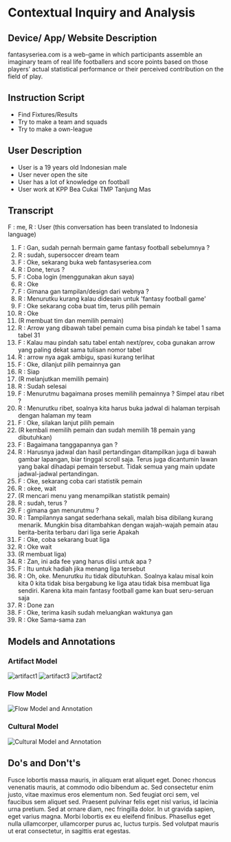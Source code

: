 # Contextual Inquiry and Analysis
## Device/ App/ Website Description
fantasyseriea.com is a web-game in which participants assemble an imaginary team of real life footballers and score points based on those players' actual statistical performance or their perceived contribution on the field of play.
## Instruction Script
- Find Fixtures/Results
- Try to make a team and squads
- Try to make a own-league
## User Description
- User is a 19 years old Indonesian male
- User never open the site
- User has a lot of knowledge on football
- User work at KPP Bea Cukai TMP Tanjung Mas
## Transcript
F : me, R : User
(this conversation has been translated to Indonesia language)
1.	F : Gan, sudah pernah bermain game fantasy football sebelumnya ?
2.	R : sudah, supersoccer dream team
3.	F : Oke, sekarang buka web fantasyseriea.com
4.	R : Done, terus ?
5.	F : Coba login (menggunakan akun saya)
6.	R : Oke
7.	F : Gimana gan tampilan/design dari webnya ?
8.	R : Menurutku kurang kalau didesain untuk 'fantasy football game'
9.	F : Oke sekarang coba buat tim, terus pilih pemain
10.	R : Oke
11.	(R membuat tim dan memilih pemain)
12.	R : Arrow yang dibawah tabel pemain cuma bisa pindah ke tabel 1 sama tabel 31
13.	F : Kalau mau pindah satu tabel entah next/prev, coba gunakan arrow yang paling dekat sama tulisan nomor tabel
14.	R : arrow nya agak ambigu, spasi kurang terlihat
15.	F : Oke, dilanjut pilih pemainnya gan
16.	R : Siap
17.	(R melanjutkan memilih pemain)
18.	R : Sudah selesai
19.	F : Menurutmu bagaimana proses memilih pemainnya ? Simpel atau ribet ?
20.	R : Menurutku ribet, soalnya kita harus buka jadwal di halaman terpisah dengan halaman my team
21.	F : Oke, silakan lanjut pilih pemain
22.	(R kembali memilih pemain dan sudah memilih 18 pemain yang dibutuhkan)
23.	F : Bagaimana tanggapannya gan ?
24.	R : Harusnya jadwal dan hasil pertandingan ditampilkan juga di bawah gambar lapangan, biar tinggal scroll saja. Terus juga dicantumin lawan yang bakal dihadapi pemain tersebut. Tidak semua yang main update jadwal-jadwal pertandingan.
25.	F : Oke, sekarang coba cari statistik pemain
26.	R : okee, wait
27.	(R mencari menu yang menampilkan statistik pemain)
28.	R : sudah, terus ?
29.	F : gimana gan menurutmu ?
30.	R : Tampilannya sangat sederhana sekali, malah bisa dibilang kurang menarik. Mungkin bisa ditambahkan dengan wajah-wajah pemain atau berita-berita terbaru dari liga serie Apakah
31.	F : Oke, coba sekarang buat liga
32.	R : Oke wait
33.	(R membuat liga)
34.	R : Zan, ini ada fee yang harus diisi untuk apa ?
35.	F : Itu untuk hadiah jika menang liga tersebut
36.	R : Oh, oke. Menurutku itu tidak dibutuhkan. Soalnya kalau misal koin kita 0 kita tidak bisa bergabung ke liga atau tidak bisa membuat liga sendiri. Karena kita main fantasy football game kan buat seru-seruan saja
37.	R : Done zan
38.	F : Oke, terima kasih sudah meluangkan waktunya gan
39.	R : Oke Sama-sama zan
## Models and Annotations
### Artifact Model
![artifact1](https://user-images.githubusercontent.com/33054425/53970359-1ac59180-412d-11e9-8f40-c7d63f4dfd0f.jpg)
![artifact3](https://user-images.githubusercontent.com/33054425/53970372-26b15380-412d-11e9-8a45-86c7ffb83162.jpg)
![artifact2](https://user-images.githubusercontent.com/33054425/53970385-2b760780-412d-11e9-8627-895d9135e8e8.jpg)
### Flow Model
![Flow Model and Annotation](https://picsum.photos/400/300/?random)
### Cultural Model
![Cultural Model and Annotation](https://picsum.photos/400/300/?random)
## Do's and Don't's
Fusce lobortis massa mauris, in aliquam erat aliquet eget. Donec rhoncus venenatis mauris, at commodo odio bibendum ac. Sed consectetur enim justo, vitae maximus eros elementum non. Sed feugiat orci sem, vel faucibus sem aliquet sed. Praesent pulvinar felis eget nisl varius, id lacinia urna pretium. Sed at ornare diam, nec fringilla dolor. In ut gravida sapien, eget varius magna. Morbi lobortis ex eu eleifend finibus. Phasellus eget nulla ullamcorper, ullamcorper purus ac, luctus turpis. Sed volutpat mauris ut erat consectetur, in sagittis erat egestas.
